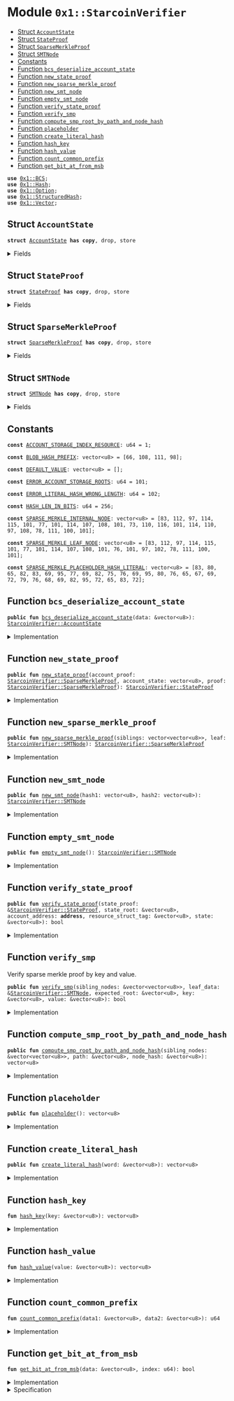 
<a name="0x1_StarcoinVerifier"></a>

# Module `0x1::StarcoinVerifier`



-  [Struct `AccountState`](#0x1_StarcoinVerifier_AccountState)
-  [Struct `StateProof`](#0x1_StarcoinVerifier_StateProof)
-  [Struct `SparseMerkleProof`](#0x1_StarcoinVerifier_SparseMerkleProof)
-  [Struct `SMTNode`](#0x1_StarcoinVerifier_SMTNode)
-  [Constants](#@Constants_0)
-  [Function `bcs_deserialize_account_state`](#0x1_StarcoinVerifier_bcs_deserialize_account_state)
-  [Function `new_state_proof`](#0x1_StarcoinVerifier_new_state_proof)
-  [Function `new_sparse_merkle_proof`](#0x1_StarcoinVerifier_new_sparse_merkle_proof)
-  [Function `new_smt_node`](#0x1_StarcoinVerifier_new_smt_node)
-  [Function `empty_smt_node`](#0x1_StarcoinVerifier_empty_smt_node)
-  [Function `verify_state_proof`](#0x1_StarcoinVerifier_verify_state_proof)
-  [Function `verify_smp`](#0x1_StarcoinVerifier_verify_smp)
-  [Function `compute_smp_root_by_path_and_node_hash`](#0x1_StarcoinVerifier_compute_smp_root_by_path_and_node_hash)
-  [Function `placeholder`](#0x1_StarcoinVerifier_placeholder)
-  [Function `create_literal_hash`](#0x1_StarcoinVerifier_create_literal_hash)
-  [Function `hash_key`](#0x1_StarcoinVerifier_hash_key)
-  [Function `hash_value`](#0x1_StarcoinVerifier_hash_value)
-  [Function `count_common_prefix`](#0x1_StarcoinVerifier_count_common_prefix)
-  [Function `get_bit_at_from_msb`](#0x1_StarcoinVerifier_get_bit_at_from_msb)


<pre><code><b>use</b> <a href="BCS.md#0x1_BCS">0x1::BCS</a>;
<b>use</b> <a href="Hash.md#0x1_Hash">0x1::Hash</a>;
<b>use</b> <a href="Option.md#0x1_Option">0x1::Option</a>;
<b>use</b> <a href="StarcoinVerifier.md#0x1_StructuredHash">0x1::StructuredHash</a>;
<b>use</b> <a href="Vector.md#0x1_Vector">0x1::Vector</a>;
</code></pre>



<a name="0x1_StarcoinVerifier_AccountState"></a>

## Struct `AccountState`



<pre><code><b>struct</b> <a href="StarcoinVerifier.md#0x1_StarcoinVerifier_AccountState">AccountState</a> <b>has</b> <b>copy</b>, drop, store
</code></pre>



<details>
<summary>Fields</summary>


<dl>
<dt>
<code>storage_roots: vector&lt;<a href="Option.md#0x1_Option_Option">Option::Option</a>&lt;vector&lt;u8&gt;&gt;&gt;</code>
</dt>
<dd>

</dd>
</dl>


</details>

<a name="0x1_StarcoinVerifier_StateProof"></a>

## Struct `StateProof`



<pre><code><b>struct</b> <a href="StarcoinVerifier.md#0x1_StarcoinVerifier_StateProof">StateProof</a> <b>has</b> <b>copy</b>, drop, store
</code></pre>



<details>
<summary>Fields</summary>


<dl>
<dt>
<code>account_proof: <a href="StarcoinVerifier.md#0x1_StarcoinVerifier_SparseMerkleProof">StarcoinVerifier::SparseMerkleProof</a></code>
</dt>
<dd>

        * Account state's proof for global state root.

</dd>
<dt>
<code>account_state: vector&lt;u8&gt;</code>
</dt>
<dd>

         * Account state including storage roots.

</dd>
<dt>
<code>proof: <a href="StarcoinVerifier.md#0x1_StarcoinVerifier_SparseMerkleProof">StarcoinVerifier::SparseMerkleProof</a></code>
</dt>
<dd>

         * State's proof for account storage root.

</dd>
</dl>


</details>

<a name="0x1_StarcoinVerifier_SparseMerkleProof"></a>

## Struct `SparseMerkleProof`



<pre><code><b>struct</b> <a href="StarcoinVerifier.md#0x1_StarcoinVerifier_SparseMerkleProof">SparseMerkleProof</a> <b>has</b> <b>copy</b>, drop, store
</code></pre>



<details>
<summary>Fields</summary>


<dl>
<dt>
<code>siblings: vector&lt;vector&lt;u8&gt;&gt;</code>
</dt>
<dd>

</dd>
<dt>
<code>leaf: <a href="StarcoinVerifier.md#0x1_StarcoinVerifier_SMTNode">StarcoinVerifier::SMTNode</a></code>
</dt>
<dd>

</dd>
</dl>


</details>

<a name="0x1_StarcoinVerifier_SMTNode"></a>

## Struct `SMTNode`



<pre><code><b>struct</b> <a href="StarcoinVerifier.md#0x1_StarcoinVerifier_SMTNode">SMTNode</a> <b>has</b> <b>copy</b>, drop, store
</code></pre>



<details>
<summary>Fields</summary>


<dl>
<dt>
<code>hash1: vector&lt;u8&gt;</code>
</dt>
<dd>

</dd>
<dt>
<code>hash2: vector&lt;u8&gt;</code>
</dt>
<dd>

</dd>
</dl>


</details>

<a name="@Constants_0"></a>

## Constants


<a name="0x1_StarcoinVerifier_ACCOUNT_STORAGE_INDEX_RESOURCE"></a>



<pre><code><b>const</b> <a href="StarcoinVerifier.md#0x1_StarcoinVerifier_ACCOUNT_STORAGE_INDEX_RESOURCE">ACCOUNT_STORAGE_INDEX_RESOURCE</a>: u64 = 1;
</code></pre>



<a name="0x1_StarcoinVerifier_BLOB_HASH_PREFIX"></a>



<pre><code><b>const</b> <a href="StarcoinVerifier.md#0x1_StarcoinVerifier_BLOB_HASH_PREFIX">BLOB_HASH_PREFIX</a>: vector&lt;u8&gt; = [66, 108, 111, 98];
</code></pre>



<a name="0x1_StarcoinVerifier_DEFAULT_VALUE"></a>



<pre><code><b>const</b> <a href="StarcoinVerifier.md#0x1_StarcoinVerifier_DEFAULT_VALUE">DEFAULT_VALUE</a>: vector&lt;u8&gt; = [];
</code></pre>



<a name="0x1_StarcoinVerifier_ERROR_ACCOUNT_STORAGE_ROOTS"></a>



<pre><code><b>const</b> <a href="StarcoinVerifier.md#0x1_StarcoinVerifier_ERROR_ACCOUNT_STORAGE_ROOTS">ERROR_ACCOUNT_STORAGE_ROOTS</a>: u64 = 101;
</code></pre>



<a name="0x1_StarcoinVerifier_ERROR_LITERAL_HASH_WRONG_LENGTH"></a>



<pre><code><b>const</b> <a href="StarcoinVerifier.md#0x1_StarcoinVerifier_ERROR_LITERAL_HASH_WRONG_LENGTH">ERROR_LITERAL_HASH_WRONG_LENGTH</a>: u64 = 102;
</code></pre>



<a name="0x1_StarcoinVerifier_HASH_LEN_IN_BITS"></a>



<pre><code><b>const</b> <a href="StarcoinVerifier.md#0x1_StarcoinVerifier_HASH_LEN_IN_BITS">HASH_LEN_IN_BITS</a>: u64 = 256;
</code></pre>



<a name="0x1_StarcoinVerifier_SPARSE_MERKLE_INTERNAL_NODE"></a>



<pre><code><b>const</b> <a href="StarcoinVerifier.md#0x1_StarcoinVerifier_SPARSE_MERKLE_INTERNAL_NODE">SPARSE_MERKLE_INTERNAL_NODE</a>: vector&lt;u8&gt; = [83, 112, 97, 114, 115, 101, 77, 101, 114, 107, 108, 101, 73, 110, 116, 101, 114, 110, 97, 108, 78, 111, 100, 101];
</code></pre>



<a name="0x1_StarcoinVerifier_SPARSE_MERKLE_LEAF_NODE"></a>



<pre><code><b>const</b> <a href="StarcoinVerifier.md#0x1_StarcoinVerifier_SPARSE_MERKLE_LEAF_NODE">SPARSE_MERKLE_LEAF_NODE</a>: vector&lt;u8&gt; = [83, 112, 97, 114, 115, 101, 77, 101, 114, 107, 108, 101, 76, 101, 97, 102, 78, 111, 100, 101];
</code></pre>



<a name="0x1_StarcoinVerifier_SPARSE_MERKLE_PLACEHOLDER_HASH_LITERAL"></a>



<pre><code><b>const</b> <a href="StarcoinVerifier.md#0x1_StarcoinVerifier_SPARSE_MERKLE_PLACEHOLDER_HASH_LITERAL">SPARSE_MERKLE_PLACEHOLDER_HASH_LITERAL</a>: vector&lt;u8&gt; = [83, 80, 65, 82, 83, 69, 95, 77, 69, 82, 75, 76, 69, 95, 80, 76, 65, 67, 69, 72, 79, 76, 68, 69, 82, 95, 72, 65, 83, 72];
</code></pre>



<a name="0x1_StarcoinVerifier_bcs_deserialize_account_state"></a>

## Function `bcs_deserialize_account_state`



<pre><code><b>public</b> <b>fun</b> <a href="StarcoinVerifier.md#0x1_StarcoinVerifier_bcs_deserialize_account_state">bcs_deserialize_account_state</a>(data: &vector&lt;u8&gt;): <a href="StarcoinVerifier.md#0x1_StarcoinVerifier_AccountState">StarcoinVerifier::AccountState</a>
</code></pre>



<details>
<summary>Implementation</summary>


<pre><code><b>public</b> <b>fun</b> <a href="StarcoinVerifier.md#0x1_StarcoinVerifier_bcs_deserialize_account_state">bcs_deserialize_account_state</a>(data: &vector&lt;u8&gt;): <a href="StarcoinVerifier.md#0x1_StarcoinVerifier_AccountState">AccountState</a> {
    <b>let</b> (vec, _) = <a href="BCS.md#0x1_BCS_deserialize_option_bytes_vector">BCS::deserialize_option_bytes_vector</a>(data, 0);
    <a href="StarcoinVerifier.md#0x1_StarcoinVerifier_AccountState">AccountState</a>{
        storage_roots: vec
    }
}
</code></pre>



</details>

<a name="0x1_StarcoinVerifier_new_state_proof"></a>

## Function `new_state_proof`



<pre><code><b>public</b> <b>fun</b> <a href="StarcoinVerifier.md#0x1_StarcoinVerifier_new_state_proof">new_state_proof</a>(account_proof: <a href="StarcoinVerifier.md#0x1_StarcoinVerifier_SparseMerkleProof">StarcoinVerifier::SparseMerkleProof</a>, account_state: vector&lt;u8&gt;, proof: <a href="StarcoinVerifier.md#0x1_StarcoinVerifier_SparseMerkleProof">StarcoinVerifier::SparseMerkleProof</a>): <a href="StarcoinVerifier.md#0x1_StarcoinVerifier_StateProof">StarcoinVerifier::StateProof</a>
</code></pre>



<details>
<summary>Implementation</summary>


<pre><code><b>public</b> <b>fun</b> <a href="StarcoinVerifier.md#0x1_StarcoinVerifier_new_state_proof">new_state_proof</a>(account_proof: <a href="StarcoinVerifier.md#0x1_StarcoinVerifier_SparseMerkleProof">SparseMerkleProof</a>, account_state: vector&lt;u8&gt;, proof: <a href="StarcoinVerifier.md#0x1_StarcoinVerifier_SparseMerkleProof">SparseMerkleProof</a>): <a href="StarcoinVerifier.md#0x1_StarcoinVerifier_StateProof">StateProof</a> {
    <a href="StarcoinVerifier.md#0x1_StarcoinVerifier_StateProof">StateProof</a>{
        account_proof,
        account_state,
        proof,
    }
}
</code></pre>



</details>

<a name="0x1_StarcoinVerifier_new_sparse_merkle_proof"></a>

## Function `new_sparse_merkle_proof`



<pre><code><b>public</b> <b>fun</b> <a href="StarcoinVerifier.md#0x1_StarcoinVerifier_new_sparse_merkle_proof">new_sparse_merkle_proof</a>(siblings: vector&lt;vector&lt;u8&gt;&gt;, leaf: <a href="StarcoinVerifier.md#0x1_StarcoinVerifier_SMTNode">StarcoinVerifier::SMTNode</a>): <a href="StarcoinVerifier.md#0x1_StarcoinVerifier_SparseMerkleProof">StarcoinVerifier::SparseMerkleProof</a>
</code></pre>



<details>
<summary>Implementation</summary>


<pre><code><b>public</b> <b>fun</b> <a href="StarcoinVerifier.md#0x1_StarcoinVerifier_new_sparse_merkle_proof">new_sparse_merkle_proof</a>(siblings: vector&lt;vector&lt;u8&gt;&gt;, leaf: <a href="StarcoinVerifier.md#0x1_StarcoinVerifier_SMTNode">SMTNode</a>): <a href="StarcoinVerifier.md#0x1_StarcoinVerifier_SparseMerkleProof">SparseMerkleProof</a> {
    <a href="StarcoinVerifier.md#0x1_StarcoinVerifier_SparseMerkleProof">SparseMerkleProof</a>{
        siblings,
        leaf,
    }
}
</code></pre>



</details>

<a name="0x1_StarcoinVerifier_new_smt_node"></a>

## Function `new_smt_node`



<pre><code><b>public</b> <b>fun</b> <a href="StarcoinVerifier.md#0x1_StarcoinVerifier_new_smt_node">new_smt_node</a>(hash1: vector&lt;u8&gt;, hash2: vector&lt;u8&gt;): <a href="StarcoinVerifier.md#0x1_StarcoinVerifier_SMTNode">StarcoinVerifier::SMTNode</a>
</code></pre>



<details>
<summary>Implementation</summary>


<pre><code><b>public</b> <b>fun</b> <a href="StarcoinVerifier.md#0x1_StarcoinVerifier_new_smt_node">new_smt_node</a>(hash1: vector&lt;u8&gt;, hash2: vector&lt;u8&gt;): <a href="StarcoinVerifier.md#0x1_StarcoinVerifier_SMTNode">SMTNode</a> {
    <a href="StarcoinVerifier.md#0x1_StarcoinVerifier_SMTNode">SMTNode</a>{
        hash1,
        hash2,
    }
}
</code></pre>



</details>

<a name="0x1_StarcoinVerifier_empty_smt_node"></a>

## Function `empty_smt_node`



<pre><code><b>public</b> <b>fun</b> <a href="StarcoinVerifier.md#0x1_StarcoinVerifier_empty_smt_node">empty_smt_node</a>(): <a href="StarcoinVerifier.md#0x1_StarcoinVerifier_SMTNode">StarcoinVerifier::SMTNode</a>
</code></pre>



<details>
<summary>Implementation</summary>


<pre><code><b>public</b> <b>fun</b> <a href="StarcoinVerifier.md#0x1_StarcoinVerifier_empty_smt_node">empty_smt_node</a>(): <a href="StarcoinVerifier.md#0x1_StarcoinVerifier_SMTNode">SMTNode</a> {
    <a href="StarcoinVerifier.md#0x1_StarcoinVerifier_SMTNode">SMTNode</a>{
        hash1: <a href="Vector.md#0x1_Vector_empty">Vector::empty</a>(),
        hash2: <a href="Vector.md#0x1_Vector_empty">Vector::empty</a>(),
    }
}
</code></pre>



</details>

<a name="0x1_StarcoinVerifier_verify_state_proof"></a>

## Function `verify_state_proof`



<pre><code><b>public</b> <b>fun</b> <a href="StarcoinVerifier.md#0x1_StarcoinVerifier_verify_state_proof">verify_state_proof</a>(state_proof: &<a href="StarcoinVerifier.md#0x1_StarcoinVerifier_StateProof">StarcoinVerifier::StateProof</a>, state_root: &vector&lt;u8&gt;, account_address: <b>address</b>, resource_struct_tag: &vector&lt;u8&gt;, state: &vector&lt;u8&gt;): bool
</code></pre>



<details>
<summary>Implementation</summary>


<pre><code><b>public</b> <b>fun</b> <a href="StarcoinVerifier.md#0x1_StarcoinVerifier_verify_state_proof">verify_state_proof</a>(state_proof: &<a href="StarcoinVerifier.md#0x1_StarcoinVerifier_StateProof">StateProof</a>, state_root: &vector&lt;u8&gt;,
                                       account_address: <b>address</b>, resource_struct_tag: &vector&lt;u8&gt;,
                                       state: &vector&lt;u8&gt;): bool {
    <b>let</b> accountState: <a href="StarcoinVerifier.md#0x1_StarcoinVerifier_AccountState">AccountState</a> = <a href="StarcoinVerifier.md#0x1_StarcoinVerifier_bcs_deserialize_account_state">bcs_deserialize_account_state</a>(&state_proof.account_state);
    <b>assert</b>!(<a href="Vector.md#0x1_Vector_length">Vector::length</a>(&accountState.storage_roots) &gt; <a href="StarcoinVerifier.md#0x1_StarcoinVerifier_ACCOUNT_STORAGE_INDEX_RESOURCE">ACCOUNT_STORAGE_INDEX_RESOURCE</a>, <a href="StarcoinVerifier.md#0x1_StarcoinVerifier_ERROR_ACCOUNT_STORAGE_ROOTS">ERROR_ACCOUNT_STORAGE_ROOTS</a>);

    // First, verify state for storage root.
    <b>let</b> storageRoot = <a href="Option.md#0x1_Option_borrow">Option::borrow</a>(<a href="Vector.md#0x1_Vector_borrow">Vector::borrow</a>(&accountState.storage_roots, <a href="StarcoinVerifier.md#0x1_StarcoinVerifier_ACCOUNT_STORAGE_INDEX_RESOURCE">ACCOUNT_STORAGE_INDEX_RESOURCE</a>));
    <b>let</b> ok: bool = <a href="StarcoinVerifier.md#0x1_StarcoinVerifier_verify_smp">verify_smp</a>(&state_proof.proof.siblings,
        &state_proof.proof.leaf,
        storageRoot,
        resource_struct_tag, // resource <b>struct</b> tag <a href="BCS.md#0x1_BCS">BCS</a> serialized <b>as</b> key
        state);
    <b>if</b> (!ok) {
        <b>return</b> <b>false</b>
    };

    // Then, verify account state for <b>global</b> state root.
    ok = <a href="StarcoinVerifier.md#0x1_StarcoinVerifier_verify_smp">verify_smp</a>(&state_proof.account_proof.siblings,
        &state_proof.account_proof.leaf,
        state_root,
        &<a href="BCS.md#0x1_BCS_to_bytes">BCS::to_bytes</a>&lt;<b>address</b>&gt;(&account_address), // account <b>address</b> <b>as</b> key
        &state_proof.account_state,
    );
    ok
}
</code></pre>



</details>

<a name="0x1_StarcoinVerifier_verify_smp"></a>

## Function `verify_smp`

Verify sparse merkle proof by key and value.


<pre><code><b>public</b> <b>fun</b> <a href="StarcoinVerifier.md#0x1_StarcoinVerifier_verify_smp">verify_smp</a>(sibling_nodes: &vector&lt;vector&lt;u8&gt;&gt;, leaf_data: &<a href="StarcoinVerifier.md#0x1_StarcoinVerifier_SMTNode">StarcoinVerifier::SMTNode</a>, expected_root: &vector&lt;u8&gt;, key: &vector&lt;u8&gt;, value: &vector&lt;u8&gt;): bool
</code></pre>



<details>
<summary>Implementation</summary>


<pre><code><b>public</b> <b>fun</b> <a href="StarcoinVerifier.md#0x1_StarcoinVerifier_verify_smp">verify_smp</a>(sibling_nodes: &vector&lt;vector&lt;u8&gt;&gt;, leaf_data: &<a href="StarcoinVerifier.md#0x1_StarcoinVerifier_SMTNode">SMTNode</a>, expected_root: &vector&lt;u8&gt;, key: &vector&lt;u8&gt;, value: &vector&lt;u8&gt;): bool {
    <b>let</b> path = <a href="StarcoinVerifier.md#0x1_StarcoinVerifier_hash_key">hash_key</a>(key);
    <b>let</b> current_hash: vector&lt;u8&gt;;
    <b>if</b> (*value == <a href="StarcoinVerifier.md#0x1_StarcoinVerifier_DEFAULT_VALUE">DEFAULT_VALUE</a>) {
        // Non-membership proof.
        <b>if</b> (<a href="StarcoinVerifier.md#0x1_StarcoinVerifier_empty_smt_node">empty_smt_node</a>() == *leaf_data) {
            current_hash = <a href="StarcoinVerifier.md#0x1_StarcoinVerifier_placeholder">placeholder</a>();
        } <b>else</b> {
            <b>if</b> (*&leaf_data.hash1 == *&path) {
                <b>return</b> <b>false</b>
            };
            <b>if</b> (!(<a href="StarcoinVerifier.md#0x1_StarcoinVerifier_count_common_prefix">count_common_prefix</a>(&leaf_data.hash1, &path) &gt;= <a href="Vector.md#0x1_Vector_length">Vector::length</a>(sibling_nodes))) {
                <b>return</b> <b>false</b>
            };
            current_hash = <a href="StarcoinVerifier.md#0x1_StructuredHash_hash">StructuredHash::hash</a>(<a href="StarcoinVerifier.md#0x1_StarcoinVerifier_SPARSE_MERKLE_LEAF_NODE">SPARSE_MERKLE_LEAF_NODE</a>, leaf_data);
        };
    } <b>else</b> {
        // Membership proof.
        <b>if</b> (<a href="StarcoinVerifier.md#0x1_StarcoinVerifier_empty_smt_node">empty_smt_node</a>() == *leaf_data) {
            <b>return</b> <b>false</b>
        };
        <b>if</b> (*&leaf_data.hash1 != *&path) {
            <b>return</b> <b>false</b>
        };
        <b>let</b> value_hash = <a href="StarcoinVerifier.md#0x1_StarcoinVerifier_hash_value">hash_value</a>(value);
        <b>if</b> (*&leaf_data.hash2 != value_hash) {
            <b>return</b> <b>false</b>
        };
        current_hash = <a href="StarcoinVerifier.md#0x1_StructuredHash_hash">StructuredHash::hash</a>(<a href="StarcoinVerifier.md#0x1_StarcoinVerifier_SPARSE_MERKLE_LEAF_NODE">SPARSE_MERKLE_LEAF_NODE</a>, leaf_data);
    };

    current_hash = <a href="StarcoinVerifier.md#0x1_StarcoinVerifier_compute_smp_root_by_path_and_node_hash">compute_smp_root_by_path_and_node_hash</a>(sibling_nodes, &path, &current_hash);
    current_hash == *expected_root
}
</code></pre>



</details>

<a name="0x1_StarcoinVerifier_compute_smp_root_by_path_and_node_hash"></a>

## Function `compute_smp_root_by_path_and_node_hash`



<pre><code><b>public</b> <b>fun</b> <a href="StarcoinVerifier.md#0x1_StarcoinVerifier_compute_smp_root_by_path_and_node_hash">compute_smp_root_by_path_and_node_hash</a>(sibling_nodes: &vector&lt;vector&lt;u8&gt;&gt;, path: &vector&lt;u8&gt;, node_hash: &vector&lt;u8&gt;): vector&lt;u8&gt;
</code></pre>



<details>
<summary>Implementation</summary>


<pre><code><b>public</b> <b>fun</b> <a href="StarcoinVerifier.md#0x1_StarcoinVerifier_compute_smp_root_by_path_and_node_hash">compute_smp_root_by_path_and_node_hash</a>(sibling_nodes: &vector&lt;vector&lt;u8&gt;&gt;, path: &vector&lt;u8&gt;, node_hash: &vector&lt;u8&gt;): vector&lt;u8&gt; {
    <b>let</b> current_hash = *node_hash;
    <b>let</b> i = 0;
    <b>let</b> proof_length = <a href="Vector.md#0x1_Vector_length">Vector::length</a>(sibling_nodes);
    <b>while</b> (i &lt; proof_length) {
        <b>let</b> sibling = *<a href="Vector.md#0x1_Vector_borrow">Vector::borrow</a>(sibling_nodes, i);
        <b>let</b> bit = <a href="StarcoinVerifier.md#0x1_StarcoinVerifier_get_bit_at_from_msb">get_bit_at_from_msb</a>(path, proof_length - i - 1);
        <b>let</b> internal_node = <b>if</b> (bit) {
            <a href="StarcoinVerifier.md#0x1_StarcoinVerifier_SMTNode">SMTNode</a>{ hash1: sibling, hash2: current_hash }
        } <b>else</b> {
            <a href="StarcoinVerifier.md#0x1_StarcoinVerifier_SMTNode">SMTNode</a>{ hash1: current_hash, hash2: sibling }
        };
        current_hash = <a href="StarcoinVerifier.md#0x1_StructuredHash_hash">StructuredHash::hash</a>(<a href="StarcoinVerifier.md#0x1_StarcoinVerifier_SPARSE_MERKLE_INTERNAL_NODE">SPARSE_MERKLE_INTERNAL_NODE</a>, &internal_node);
        i = i + 1;
    };
    current_hash
}
</code></pre>



</details>

<a name="0x1_StarcoinVerifier_placeholder"></a>

## Function `placeholder`



<pre><code><b>public</b> <b>fun</b> <a href="StarcoinVerifier.md#0x1_StarcoinVerifier_placeholder">placeholder</a>(): vector&lt;u8&gt;
</code></pre>



<details>
<summary>Implementation</summary>


<pre><code><b>public</b> <b>fun</b> <a href="StarcoinVerifier.md#0x1_StarcoinVerifier_placeholder">placeholder</a>(): vector&lt;u8&gt; {
    <a href="StarcoinVerifier.md#0x1_StarcoinVerifier_create_literal_hash">create_literal_hash</a>(&<a href="StarcoinVerifier.md#0x1_StarcoinVerifier_SPARSE_MERKLE_PLACEHOLDER_HASH_LITERAL">SPARSE_MERKLE_PLACEHOLDER_HASH_LITERAL</a>)
}
</code></pre>



</details>

<a name="0x1_StarcoinVerifier_create_literal_hash"></a>

## Function `create_literal_hash`



<pre><code><b>public</b> <b>fun</b> <a href="StarcoinVerifier.md#0x1_StarcoinVerifier_create_literal_hash">create_literal_hash</a>(word: &vector&lt;u8&gt;): vector&lt;u8&gt;
</code></pre>



<details>
<summary>Implementation</summary>


<pre><code><b>public</b> <b>fun</b> <a href="StarcoinVerifier.md#0x1_StarcoinVerifier_create_literal_hash">create_literal_hash</a>(word: &vector&lt;u8&gt;): vector&lt;u8&gt; {
    <b>if</b> (<a href="Vector.md#0x1_Vector_length">Vector::length</a>(word)  &lt;= 32) {
        <b>let</b> lenZero = 32 - <a href="Vector.md#0x1_Vector_length">Vector::length</a>(word);
        <b>let</b> i = 0;
        <b>let</b> r = *word;
        <b>while</b> (i &lt; lenZero) {
            <a href="Vector.md#0x1_Vector_push_back">Vector::push_back</a>(&<b>mut</b> r, 0);
            i = i + 1;
        };
        <b>return</b> r
    };
    <b>abort</b> <a href="StarcoinVerifier.md#0x1_StarcoinVerifier_ERROR_LITERAL_HASH_WRONG_LENGTH">ERROR_LITERAL_HASH_WRONG_LENGTH</a>
}
</code></pre>



</details>

<a name="0x1_StarcoinVerifier_hash_key"></a>

## Function `hash_key`



<pre><code><b>fun</b> <a href="StarcoinVerifier.md#0x1_StarcoinVerifier_hash_key">hash_key</a>(key: &vector&lt;u8&gt;): vector&lt;u8&gt;
</code></pre>



<details>
<summary>Implementation</summary>


<pre><code><b>fun</b> <a href="StarcoinVerifier.md#0x1_StarcoinVerifier_hash_key">hash_key</a>(key: &vector&lt;u8&gt;): vector&lt;u8&gt; {
    <a href="Hash.md#0x1_Hash_sha3_256">Hash::sha3_256</a>(*key)
}
</code></pre>



</details>

<a name="0x1_StarcoinVerifier_hash_value"></a>

## Function `hash_value`



<pre><code><b>fun</b> <a href="StarcoinVerifier.md#0x1_StarcoinVerifier_hash_value">hash_value</a>(value: &vector&lt;u8&gt;): vector&lt;u8&gt;
</code></pre>



<details>
<summary>Implementation</summary>


<pre><code><b>fun</b> <a href="StarcoinVerifier.md#0x1_StarcoinVerifier_hash_value">hash_value</a>(value: &vector&lt;u8&gt;): vector&lt;u8&gt; {
    <a href="StarcoinVerifier.md#0x1_StructuredHash_hash">StructuredHash::hash</a>(<a href="StarcoinVerifier.md#0x1_StarcoinVerifier_BLOB_HASH_PREFIX">BLOB_HASH_PREFIX</a>, value)
}
</code></pre>



</details>

<a name="0x1_StarcoinVerifier_count_common_prefix"></a>

## Function `count_common_prefix`



<pre><code><b>fun</b> <a href="StarcoinVerifier.md#0x1_StarcoinVerifier_count_common_prefix">count_common_prefix</a>(data1: &vector&lt;u8&gt;, data2: &vector&lt;u8&gt;): u64
</code></pre>



<details>
<summary>Implementation</summary>


<pre><code><b>fun</b> <a href="StarcoinVerifier.md#0x1_StarcoinVerifier_count_common_prefix">count_common_prefix</a>(data1: &vector&lt;u8&gt;, data2: &vector&lt;u8&gt;): u64 {
    <b>let</b> count = 0;
    <b>let</b> i = 0;
    <b>while</b> ( i &lt; <a href="Vector.md#0x1_Vector_length">Vector::length</a>(data1) * 8) {
        <b>if</b> (<a href="StarcoinVerifier.md#0x1_StarcoinVerifier_get_bit_at_from_msb">get_bit_at_from_msb</a>(data1, i) == <a href="StarcoinVerifier.md#0x1_StarcoinVerifier_get_bit_at_from_msb">get_bit_at_from_msb</a>(data2, i)) {
            count = count + 1;
        } <b>else</b> {
            <b>break</b>
        };
        i = i + 1;
    };
    count
}
</code></pre>



</details>

<a name="0x1_StarcoinVerifier_get_bit_at_from_msb"></a>

## Function `get_bit_at_from_msb`



<pre><code><b>fun</b> <a href="StarcoinVerifier.md#0x1_StarcoinVerifier_get_bit_at_from_msb">get_bit_at_from_msb</a>(data: &vector&lt;u8&gt;, index: u64): bool
</code></pre>



<details>
<summary>Implementation</summary>


<pre><code><b>fun</b> <a href="StarcoinVerifier.md#0x1_StarcoinVerifier_get_bit_at_from_msb">get_bit_at_from_msb</a>(data: &vector&lt;u8&gt;, index: u64): bool {
    <b>let</b> pos = index / 8;
    <b>let</b> bit = (7 - index % 8);
    (*<a href="Vector.md#0x1_Vector_borrow">Vector::borrow</a>(data, pos) &gt;&gt; (bit <b>as</b> u8)) & 1u8 != 0
}
</code></pre>



</details>

<details>
<summary>Specification</summary>



<pre><code><b>pragma</b> verify = <b>false</b>;
<b>pragma</b> opaque;
</code></pre>



</details>
